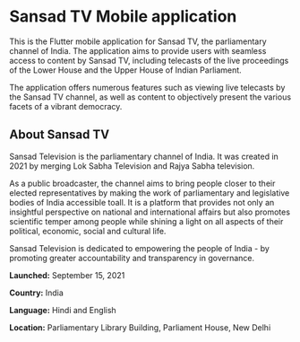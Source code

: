 # Sansad TV Mobile application

This is the Flutter mobile application for Sansad TV, the parliamentary channel of India. The application aims to provide users with seamless access to content by Sansad TV, including telecasts of the live proceedings of the Lower House and the Upper House of Indian Parliament.

The application offers numerous features such as viewing live telecasts by the Sansad TV channel, as well as content to objectively present the various facets of a vibrant democracy.

## About Sansad TV

Sansad Television is the parliamentary channel of India. It was created in 2021 by merging Lok Sabha Television and Rajya Sabha television.

As a public broadcaster, the channel aims to bring people closer to their elected representatives by making the work of parliamentary and legislative bodies of India accessible toall. It is a platform that provides not only an insightful perspective on national and international affairs but also promotes scientific temper among people while shining a light on all aspects of their political, economic, social and cultural life.

Sansad Television is dedicated to empowering the people of India - by promoting greater accountability and transparency in governance.

**Launched:** September 15, 2021

**Country:** India

**Language:** Hindi and English

**Location:** Parliamentary Library Building, Parliament House, New Delhi